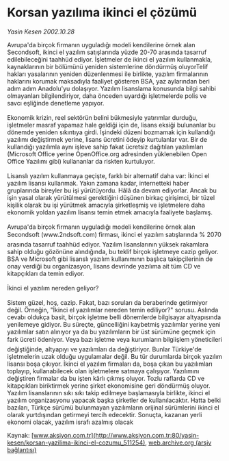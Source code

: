 # Korsan yazılıma ikinci el çözümü

*Yasin Kesen 2002.10.28*

<div class="pNewsDetailMainContent" itemprop="articleBody">
 Avrupa'da birçok firmanın uyguladığı modeli kendilerine örnek alan Secondsoft, ikinci el yazılım satışlarında yüzde 20-70 arasında tasarruf edilebileceğini taahhüd ediyor. İşletmeler de ikinci el yazılım kullanmakla, kaynaklarının bir bölümünü yeniden sistemlerine döndürmüş oluyorTelif hakları yasalarının yeniden düzenlenmesi ile birlikte, yazılım firmalarının haklarını korumak maksadıyla faaliyet gösteren BSA, yaz aylarından beri adım adım Anadolu'yu dolaşıyor. Yazılım lisanslama konusunda bilgi sahibi olmayanları bilgilendiriyor, daha önceden uyardığı işletmelerde polis ve savcı eşliğinde denetleme yapıyor.
 <br/>
 <br/>
 Ekonomik krizin, reel sektörün belini bükmesiyle yatırımlar durduğu, işletmeler masraf yapamaz hale geldiği için de, lisans eksiği bulunanlar bu dönemde yeniden sıkıntıya girdi. İşindeki düzeni bozmamak için kullandığı yazılımı değiştirmek yerine, lisans ücretini ödeyip kurtulanlar var. Bir de kullandığı yazılımla aynı işleve sahip fakat ücretsiz dağıtılan yazılımları (Microsoft Office yerine OpenOffice.org adresinden yüklenebilen Open Office Yazılımı gibi) kullananlar da riskten kurtuluyor.
 <br/>
 <br/>
 Lisanslı yazılım kullanmaya geçişte, farklı bir alternatif daha var: İkinci el yazılım lisansı kullanmak. Yakın zamana kadar, internetteki haber gruplarında bireyler bu işi yürütüyordu. Hâlâ da devam ediyorlar. Ancak bu işin yasal olarak yürütülmesi gerektiğini düşünen birkaç girişimci, bir tüzel kişilik olarak bu işi yürütmek amacıyla şirketleşmiş ve işletmelere daha ekonomik yoldan yazılım lisansı temin etmek amacıyla faaliyete başlamış.
 <br/>
 <br/>
 Avrupa'da birçok firmanın uyguladığı modeli kendilerine örnek alan Secondsoft (www.2ndsoft.com) firması, ikinci el yazılım satışlarında % 2070 arasında tasarruf taahhüd ediyor. Yazılım lisanslarının yüksek rakamlara sahip olduğu gözönüne alındığında, bu teklif birçok işletmeye cazip geliyor. BSA ve Microsoft gibi lisanslı yazılım kullanımının başlıca takipçilerinin de onay verdiği bu organizasyon, lisans devrinde yazılıma ait tüm CD ve kitapçıkları da temin ediyor.
 <br/>
 <br/>
 İkinci el yazılım nereden geliyor?
 <br/>
 <br/>
 Sistem güzel, hoş, cazip. Fakat, bazı soruları da beraberinde getirmiyor değil. Örneğin, "İkinci el yazılımlar nereden temin ediliyor?" sorusu. Aslında cevabı oldukça basit, birçok işletme belli dönemlerde bilgisayar altyapısında yenilemeye gidiyor. Bu süreçte, güncelliğini kaybetmiş yazılımlar yerine yeni yazılımlar satın alınıyor ya da bu yazılımların bir üst sürümüne geçmek için fark ücreti ödeniyor. Veya bazı işletme veya kurumların bilgiişlem yöneticileri değiştiğinde, altyapıyı ve yazılımları da değiştiriyor. Bunlar Türkiye'de işletmelerin uzak olduğu uygulamalar değil. Bu tür durumlarda birçok yazılım lisansı boşa çıkıyor. İkinci el yazılım firmaları da, boşa çıkan bu yazılımları toplayıp, kullanabilecek olan işletmelere satmaya çalışıyor. Yazılımını değiştiren firmalar da bu işten kârlı çıkmış oluyor. Tozlu raflarda CD ve kitapçıkları biriktirmek yerine şirket ekonomisine geri döndürmüş oluyor. Yazılım lisanslarının sıkı sıkı takip edilmeye başlamasıyla birlikte, ikinci el yazılım organizasyonu yapacak başka şirketler de kullanılacaktır. Hatta belki bazıları, Türkçe sürümü bulunmayan yazılımların orijinal sürümlerini ikinci el olarak yurtdışından getirmeyi tercih edecektir. Sonuçta, kazanan yerli ekonomi olacak, yazılım israfı azalmış olacak
 <br/>
</div>


Kaynak: [www.aksiyon.com.tr](http://www.aksiyon.com.tr:80/yasin-kesen/korsan-yazilima-ikinci-el-cozumu_511254), [web.archive.org (arşiv bağlantısı)](http://web.archive.org/web/20150915010723/http://www.aksiyon.com.tr:80/yasin-kesen/korsan-yazilima-ikinci-el-cozumu_511254)
